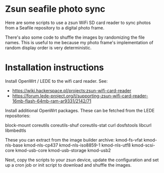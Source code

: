 # Zsun seafile photo sync

Here are some scripts to use a zsun WiFi SD card reader to sync photos
from a Seafile repository to a digital photo frame.

There's also some code to shuffle the images by randomizing the file
names. This is useful to me because my photo frame's implementation of
random display order is very deterministic.


# Installation instructions

Install OpenWrt / LEDE to the wifi card reader. See:
* https://wiki.hackerspace.pl/projects:zsun-wifi-card-reader
* https://forum.lede-project.org/t/supporting-zsun-wifi-card-reader-16mb-flash-64mb-ram-ar9331/2142/71

Install additional OpenWrt packages. These can be fetched from the
LEDE repositories:

block-mount
coreutils
coreutils-shuf
coreutils-stat
curl
dosfstools
libcurl
libmbedtls

These you can extract from the image builder archive:
kmod-fs-vfat
kmod-nls-base
kmod-nls-cp437
kmod-nls-iso8859-1
kmod-nls-utf8
kmod-scsi-core
kmod-usb-core
kmod-usb-storage
kmod-usb2

Next, copy the scripts to your zsun device, update the configuration
and set up a cron job or init script to download and shuffle the
images.